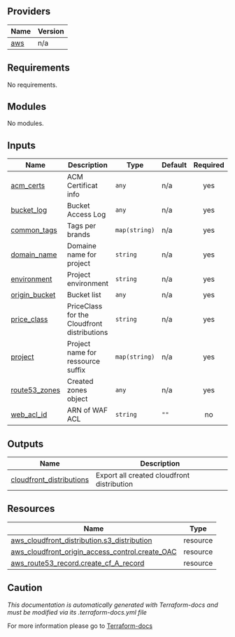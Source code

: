 <!-- BEGIN_TF_DOCS -->

## Providers

| Name | Version |
|------|---------|
| <a name="provider_aws"></a> [aws](#provider\_aws) | n/a |
## Requirements

No requirements.
## Modules

No modules.
## Inputs

| Name | Description | Type | Default | Required |
|------|-------------|------|---------|:--------:|
| <a name="input_acm_certs"></a> [acm\_certs](#input\_acm\_certs) | ACM Certificat info | `any` | n/a | yes |
| <a name="input_bucket_log"></a> [bucket\_log](#input\_bucket\_log) | Bucket Access Log | `any` | n/a | yes |
| <a name="input_common_tags"></a> [common\_tags](#input\_common\_tags) | Tags per brands | `map(string)` | n/a | yes |
| <a name="input_domain_name"></a> [domain\_name](#input\_domain\_name) | Domaine name for project | `string` | n/a | yes |
| <a name="input_environment"></a> [environment](#input\_environment) | Project environment | `string` | n/a | yes |
| <a name="input_origin_bucket"></a> [origin\_bucket](#input\_origin\_bucket) | Bucket list | `any` | n/a | yes |
| <a name="input_price_class"></a> [price\_class](#input\_price\_class) | PriceClass for the Cloudfront distributions | `string` | n/a | yes |
| <a name="input_project"></a> [project](#input\_project) | Project name for ressource suffix | `map(string)` | n/a | yes |
| <a name="input_route53_zones"></a> [route53\_zones](#input\_route53\_zones) | Created zones object | `any` | n/a | yes |
| <a name="input_web_acl_id"></a> [web\_acl\_id](#input\_web\_acl\_id) | ARN of WAF ACL | `string` | `""` | no |
## Outputs

| Name | Description |
|------|-------------|
| <a name="output_cloudfront_distributions"></a> [cloudfront\_distributions](#output\_cloudfront\_distributions) | Export all created cloudfront distribution |
## Resources

| Name | Type |
|------|------|
| [aws_cloudfront_distribution.s3_distribution](https://registry.terraform.io/providers/hashicorp/aws/latest/docs/resources/cloudfront_distribution) | resource |
| [aws_cloudfront_origin_access_control.create_OAC](https://registry.terraform.io/providers/hashicorp/aws/latest/docs/resources/cloudfront_origin_access_control) | resource |
| [aws_route53_record.create_cf_A_record](https://registry.terraform.io/providers/hashicorp/aws/latest/docs/resources/route53_record) | resource |

## Caution

*This documentation is automatically generated with Terraform-docs and must be modified via its .terraform-docs.yml file*

For more information please go to [Terraform-docs](https://terraform-docs.io)
<!-- END_TF_DOCS -->